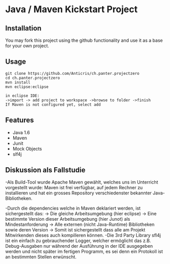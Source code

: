 Java / Maven Kickstart Project
==============================

Installation
------------

You may fork this project using the github functionality and use it as a base
for your own project.

Usage
-----

    git clone https://github.com/Anticris/ch.panter.projectzero
    cd ch.panter.projectzero
    mvn install
    mvn eclipse:eclipse

    in eclipse IDE:
    ->import -> add project to workspace ->browse to folder ->finish
    If Maven is not configured yet, select add

Features
--------

* Java 1.6
* Maven
* Junit
* Mock Objects
* slf4j

Diskussion als Fallstudie
-------------------------

-Als Build-Tool wurde Apache Maven gewählt, welches uns im Unterricht vorgestellt wurde: Maven ist frei verfügbar, auf jedem Rechner zu installieren
 und hat ein grosses Repository verschiedenster bekannter Java-Bibliotheken.

-Durch die dependencies welche in Maven deklariert werden, ist sichergestellt das:
	-> Die gleiche Arbeitsumgebung (hier eclipse)
	-> Eine bestimmte Version dieser Arbeitsumgebung (hier Junot) als Mindestanforderung
	-> Alle externen (nicht Java-Runtime) Bibliotheken sowie deren Version
	-> Somit ist sichergestellt dass alle am Projekt Mitwirkenden dieses auch kompilleren können.
-Die 3rd Party Library sfl4j ist ein einfach zu gebrauchender Logger, welcher ermöglicht das z.B. Debug-Ausgaben nur während der Ausführung in der  IDE ausgegeben werden und nicht später im fertigen Programm, es sei denn ein Protokoll ist an bestimmten Stellen erwünscht.


